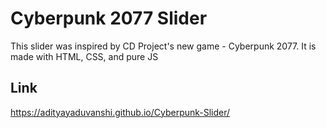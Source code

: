 # Cyberpunk 2077 Slider
This slider was inspired by CD Project's new game - Cyberpunk 2077. It is made with HTML, CSS, and pure JS


## Link 
https://adityayaduvanshi.github.io/Cyberpunk-Slider/


